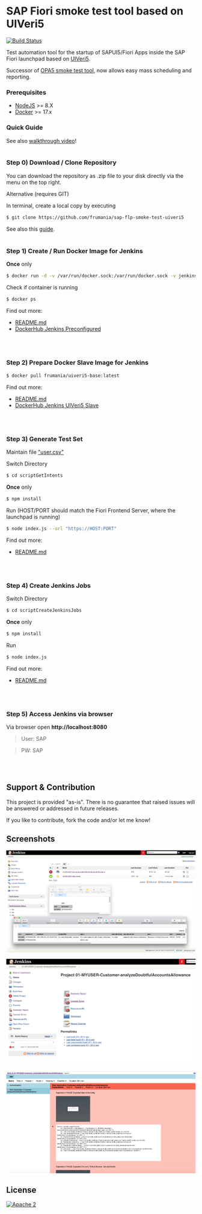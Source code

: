 # SAP Fiori smoke test tool based on UIVeri5

[![Build Status](https://travis-ci.org/frumania/sap-flp-smoke-test-uiveri5.svg?branch=master)](https://travis-ci.org/frumania/sap-flp-smoke-test-uiveri5)

Test automation tool for the startup of SAPUI5/Fiori Apps inside the SAP Fiori launchpad based on [UIVeri5](https://github.com/SAP/ui5-uiveri5).

Successor of [OPA5 smoke test tool](https://github.com/frumania/sap-flp-smoke-test-opa5), now allows easy mass scheduling and reporting.

### Prerequisites

* [NodeJS](https://nodejs.org) >= 8.X
* [Docker](https://docker.com) >= 17.x

### Quick Guide

See also [walkthrough video](https://sapvideoa35699dc5.hana.ondemand.com/?entry_id=1_qbdcmkyz)!
<br>
<br>

### Step 0) Download / Clone Repository

You can download the repository as .zip file to your disk directly via the menu on the top right.

Alternative (requires GIT)

In terminal, create a local copy by executing  
```bash
$ git clone https://github.com/frumania/sap-flp-smoke-test-uiveri5
```

See also this [guide](https://help.github.com/articles/cloning-a-repository/).
<br>
<br>

### Step 1) Create / Run Docker Image for Jenkins

**Once** only
```bash
$ docker run -d -v /var/run/docker.sock:/var/run/docker.sock -v jenkins_home:/var/jenkins_home -p 8080:8080 -p 50000:50000 frumania/docker-jenkins-preconf:latest
```

Check if container is running  
```bash
$ docker ps
```

Find out more:
* [README.md](https://github.com/frumania/docker-jenkins-preconf/blob/master/README.md)
* [DockerHub Jenkins Preconfigured](https://hub.docker.com/r/frumania/docker-jenkins-preconf/)
<br>
<br>

### Step 2) Prepare Docker Slave Image for Jenkins

```bash
$ docker pull frumania/uiveri5-base:latest
```

Find out more:
* [README.md](https://github.com/frumania/docker-uiveri5-jenkins-slave/blob/master/README.md)
* [DockerHub Jenkins UIVeri5 Slave](https://hub.docker.com/r/frumania/uiveri5-base/)
<br>
<br>

### Step 3) Generate Test Set

Maintain file ["user.csv"](https://github.com/frumania/sap-flp-smoke-test-uiveri5/blob/master/user.csv)

Switch Directory  
```bash
$ cd scriptGetIntents
```

**Once** only 
```bash
$ npm install
```

Run (HOST/PORT should match the Fiori Frontend Server, where the launchpad is running)
```bash
$ node index.js --url "https://HOST:PORT"
```

Find out more:
* [README.md](https://github.com/frumania/sap-flp-smoke-test-uiveri5/blob/master/scriptGetIntents/README.md)
<br>
<br>

### Step 4) Create Jenkins Jobs

Switch Directory  
```bash
$ cd scriptCreateJenkinsJobs
```

**Once** only
```bash
$ npm install
```

Run  
```bash
$ node index.js
```

Find out more:
* [README.md](https://github.com/frumania/sap-flp-smoke-test-uiveri5/blob/master/scriptCreateJenkinsJobs/README.md)
<br>
<br>

### Step 5) Access Jenkins via browser

Via browser open **http://localhost:8080**

> User: SAP

> PW: SAP
<br>
<br>

## Support & Contribution

This project is provided "as-is". There is no guarantee that raised issues will be answered or addressed in future releases.

If you like to contribute, fork the code and/or let me know!

## Screenshots

![DEMO](https://github.com/frumania/sap-flp-smoke-test-uiveri5/blob/master/docs/img/1.png)

![DEMO](https://github.com/frumania/sap-flp-smoke-test-uiveri5/blob/master/docs/img/2.png)

![DEMO](https://github.com/frumania/sap-flp-smoke-test-uiveri5/blob/master/docs/img/3.png)

## License

[![Apache 2](https://img.shields.io/badge/license-Apache%202-blue.svg)](./LICENSE.txt)
